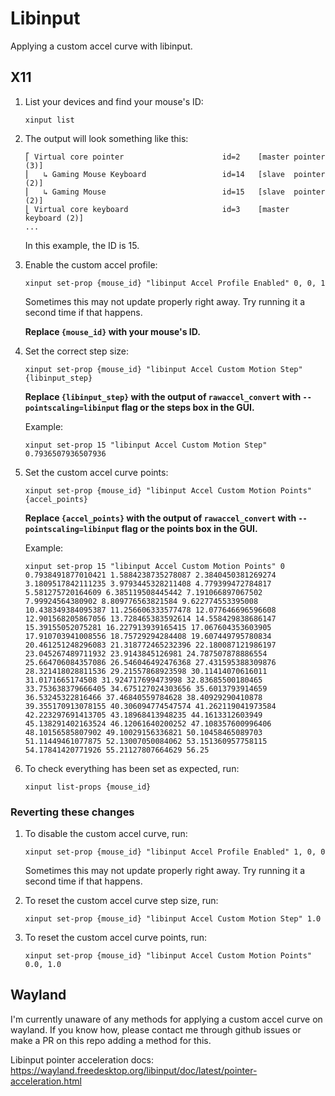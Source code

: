 # Libinput

Applying a custom accel curve with libinput.

## X11

1. List your devices and find your mouse's ID:

    ```
    xinput list
    ```

2. The output will look something like this:

    ```
    ⎡ Virtual core pointer                      id=2    [master pointer  (3)]
    ⎜   ↳ Gaming Mouse Keyboard                 id=14   [slave  pointer  (2)]
    ⎜   ↳ Gaming Mouse                          id=15   [slave  pointer  (2)]
    ⎣ Virtual core keyboard                     id=3    [master keyboard (2)]
    ...
    ```

    In this example, the ID is 15.

3. Enable the custom accel profile:

    ```
    xinput set-prop {mouse_id} "libinput Accel Profile Enabled" 0, 0, 1
    ```

    Sometimes this may not update properly right away. Try running it a second time if that happens.

    **Replace `{mouse_id}` with your mouse's ID.**

4. Set the correct step size:

    ```
    xinput set-prop {mouse_id} "libinput Accel Custom Motion Step" {libinput_step}
    ```

    **Replace `{libinput_step}` with the output of `rawaccel_convert` with `--pointscaling=libinput` flag or the steps box in the GUI.**

    Example:

    ```
    xinput set-prop 15 "libinput Accel Custom Motion Step" 0.7936507936507936
    ```

5. Set the custom accel curve points:

    ```
    xinput set-prop {mouse_id} "libinput Accel Custom Motion Points" {accel_points}
    ```

    **Replace `{accel_points}` with the output of `rawaccel_convert` with `--pointscaling=libinput` flag or the points box in the GUI.**

    Example:

    ```
    xinput set-prop 15 "libinput Accel Custom Motion Points" 0 0.7938491877010421 1.5884238735278087 2.3840450381269274 3.1809517842111235 3.9793445328211408 4.779399472784817 5.581275720164609 6.385119508445442 7.191066897067502 7.99924564380902 8.809776563821584 9.622774553395008 10.438349384095387 11.256606333577478 12.077646696596608 12.901568205867056 13.728465383592614 14.558429838686147 15.39155052075281 16.227913939165415 17.067604353603905 17.910703941008556 18.75729294284408 19.607449795780834 20.461251248296083 21.318772465232396 22.180087121986197 23.045267489711932 23.9143845126981 24.787507878886554 25.664706084357086 26.546046492476368 27.431595388309876 28.321418028811536 29.21557868923598 30.11414070616011 31.0171665174508 31.924717699473998 32.83685500180465 33.753638379666405 34.675127024303656 35.6013793914659 36.53245322816466 37.46840559784628 38.40929290410878 39.355170913078155 40.306094774547574 41.262119041973584 42.223297691413705 43.18968413948235 44.1613312603949 45.138291402163524 46.12061640200252 47.108357600996406 48.10156585807902 49.10029156336821 50.10458465089703 51.11449461077875 52.13007050084062 53.151360957758115 54.17841420771926 55.21127807664629 56.25
    ```

6. To check everything has been set as expected, run:

    ```
    xinput list-props {mouse_id}
    ```

### Reverting these changes


1. To disable the custom accel curve, run:

    ```
    xinput set-prop {mouse_id} "libinput Accel Profile Enabled" 1, 0, 0
    ```

    Sometimes this may not update properly right away. Try running it a second time if that happens.

2. To reset the custom accel curve step size, run:

    ```
    xinput set-prop {mouse_id} "libinput Accel Custom Motion Step" 1.0
    ```

3. To reset the custom accel curve points, run:

    ```
    xinput set-prop {mouse_id} "libinput Accel Custom Motion Points" 0.0, 1.0
    ```

## Wayland

I'm currently unaware of any methods for applying a custom accel curve on wayland. If you know how, please contact me through github issues or make a PR on this repo adding a method for this.

Libinput pointer acceleration docs: https://wayland.freedesktop.org/libinput/doc/latest/pointer-acceleration.html
